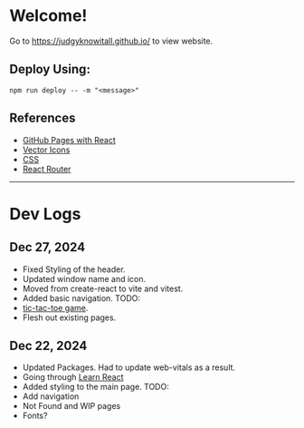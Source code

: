 # Welcome!
Go to https://judgyknowitall.github.io/ to view website.

## Deploy Using:
`npm run deploy -- -m "<message>"`

## References
- [GitHub Pages with React](https://github.com/gitname/react-gh-pages)
- [Vector Icons](https://www.svgrepo.com/vectors)
- [CSS](https://www.w3schools.com/css)
- [React Router](https://reactrouter.com/home)

---

# Dev Logs

## Dec 27, 2024

- Fixed Styling of the header.
- Updated window name and icon.
- Moved from create-react to vite and vitest.
- Added basic navigation.
TODO:
- [tic-tac-toe game](https://react.dev/learn/tutorial-tic-tac-toe).
- Flesh out existing pages.

## Dec 22, 2024

- Updated Packages. Had to update web-vitals as a result.
- Going through [Learn React](https://react.dev/learn)
- Added styling to the main page.
TODO:
- Add navigation
- Not Found and WIP pages
- Fonts?